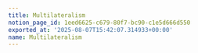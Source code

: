 ```yaml
---
title: Multilateralism
notion_page_id: 1eed6625-c679-80f7-bc90-c1e5d666d550
exported_at: '2025-08-07T15:42:07.314933+00:00'
name: Multilateralism
---
```


